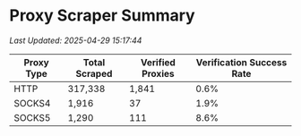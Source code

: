 # Proxy Scraper Summary

_Last Updated: 2025-04-29 15:17:44_

| Proxy Type | Total Scraped | Verified Proxies | Verification Success Rate |
|------------|--------------|------------------|--------------------------|
| HTTP | 317,338 | 1,841 | 0.6% |
| SOCKS4 | 1,916 | 37 | 1.9% |
| SOCKS5 | 1,290 | 111 | 8.6% |
